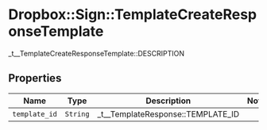 # Dropbox::Sign::TemplateCreateResponseTemplate

_t__TemplateCreateResponseTemplate::DESCRIPTION

## Properties

| Name | Type | Description | Notes |
| ---- | ---- | ----------- | ----- |
| `template_id` | ```String``` |  _t__TemplateResponse::TEMPLATE_ID  |  |

